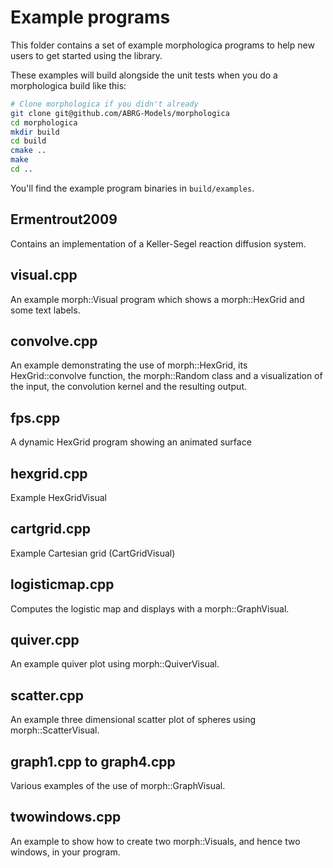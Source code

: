 # Example programs

This folder contains a set of example morphologica programs to help
new users to get started using the library.

These examples will build alongside the unit tests when you do a
morphologica build like this:

```bash
# Clone morphologica if you didn't already
git clone git@github.com/ABRG-Models/morphologica
cd morphologica
mkdir build
cd build
cmake ..
make
cd ..
```
You'll find the example program binaries in `build/examples`.

## Ermentrout2009

Contains an implementation of a Keller-Segel reaction diffusion system.

## visual.cpp

An example morph::Visual program which shows a morph::HexGrid and some
text labels.

## convolve.cpp

An example demonstrating the use of morph::HexGrid, its
HexGrid::convolve function, the morph::Random class and a
visualization of the input, the convolution kernel and the resulting
output.

## fps.cpp

A dynamic HexGrid program showing an animated surface

## hexgrid.cpp

Example HexGridVisual

## cartgrid.cpp

Example Cartesian grid (CartGridVisual)

## logisticmap.cpp

Computes the logistic map and displays with a morph::GraphVisual.

## quiver.cpp

An example quiver plot using morph::QuiverVisual.

## scatter.cpp

An example three dimensional scatter plot of spheres using morph::ScatterVisual.

## graph1.cpp to graph4.cpp

Various examples of the use of morph::GraphVisual.

## twowindows.cpp

An example to show how to create two morph::Visuals, and hence two
windows, in your program.
